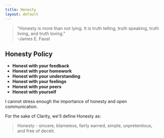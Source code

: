 ```yaml
---
title: Honesty
layout: default
---
```


>"Honesty is more than not lying. It is truth telling, truth speaking, truth living, and truth loving."  
>-James E. Faust

## Honesty Policy

* __Honest with your feedback__
* __Honest with your homework__
* __Honest with your understanding__
* __Honest with your feelings__
* __Honest with your peers__
* __Honest with yourself__

I cannot stress enough the importance of honesty and open communication.

For the sake of Clarity, we'll define Honesty as:

>Honesty - sincere, blameless, fairly earned, simple, unpretentious, and free of deceit.
